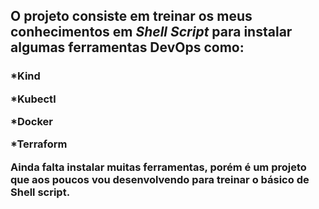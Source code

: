 <h2> O projeto consiste em treinar os meus conhecimentos em <em> Shell Script </em> para instalar algumas ferramentas DevOps como: </h2> 

<h3>
<p> *Kind </p>
<p> *Kubectl </p>
<p> *Docker </p>
<p> *Terraform </p> 

Ainda falta instalar muitas ferramentas, porém é um projeto que aos poucos vou desenvolvendo para treinar o básico de Shell script. </h3>